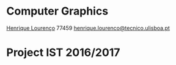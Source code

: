 # Computer Graphics

[Henrique Lourenço](https://github.com/henrique93) 77459 henrique.lourenco@tecnico.ulisboa.pt

# Project IST 2016/2017
